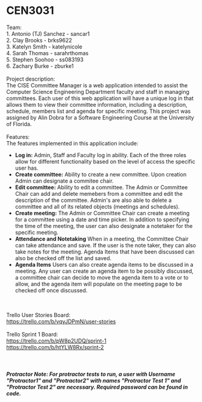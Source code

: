 <h1>CEN3031</h1>
Team:<br>
1. Antonio (TJ) Sanchez - sancar1<br>
2. Clay Brooks - brks9622<br>
3. Katelyn Smith - katelynicole<br>
4. Sarah Thomas - sarahrthomas<br>
5. Stephen Soohoo - ss083193<br>
6. Zachary Burke - zburke1
<br><br>
Project description:<br>
The CISE Committee Manager is a web application intended to assist the Computer Science Engineering Department faculty and staff in managing committees. Each user of this web application will have a unique log in that allows them to view their committee information, including a description, schedule, members list and agenda for specific meeting. This project was assigned by Alin Dobra for a Software Engineering Course at the University of Florida. 
<br><br>
Features:<br>
The features implemented in this application include:

- <b>Log in:</b> Admin, Staff and Faculty log in ability. Each of the three roles allow for different functionality based on the level of access the specific user has.
- <b>Create committee:</b> Ability to create a new committee. Upon creation Admin can designate a commitee chair.
- <b>Edit committee:</b> Ability to edit a committee. The Admin or Committee Chair can add and delete memebers from a committee and edit the description of the committee. Admin's are also able to delete a committee and all of its related objects (meetings and schedules).
- <b>Create meeting:</b> The Admin or Committee Chair can create a meeting for a committee using a date and time picker. In addition to specifying the time of the meeting, the user can also designate a notetaker for the specific meeting.
- <b>Attendance and Notetaking</b> When in a meeting, the Committee Chair can take attendance and save. If the user is the note taker, they can also take notes for the meeting. Agenda Items that have been discussed can also be checked off the list and saved.
- <b>Agenda Items</b> Users can also create agenda items to be discussed in a meeting. Any user can create an agenda item to be possibly discussed, a committee chair can decide to move the agenda item to a vote or to allow, and the agenda item will populate on the meeting page to be checked off once discussed. 

<br><br>
Trello User Stories Board:<br>
https://trello.com/b/vqyJDPmN/user-stories
<br><br>
Trello Sprint 1 Board:<br>
https://trello.com/b/pW8p2UDQ/sprint-1<br>
https://trello.com/b/htYLW8Rx/sprint-2<br>
<br><br>
<h5>Protractor Note: For protractor tests to run, a user with Username "Protractor1" and "Protractor2" with names "Protractor Test 1" and "Protractor Test 2" are necessary. Required password can be found in code.</h5>